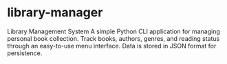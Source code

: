# library-manager
 Library Management System  A simple Python CLI application for managing personal book collection. Track books, authors, genres, and reading status through an easy-to-use menu interface. Data is stored in JSON format for persistence.
